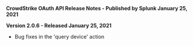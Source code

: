 **CrowdStrike OAuth API Release Notes - Published by Splunk January 25, 2021**


**Version 2.0.6 - Released January 25, 2021**

* Bug fixes in the 'query device' action
